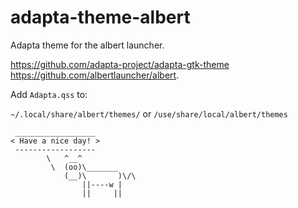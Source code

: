 # adapta-theme-albert

Adapta theme for the albert launcher.

<https://github.com/adapta-project/adapta-gtk-theme>
<https://github.com/albertlauncher/albert>.

Add `Adapta.qss` to:

`~/.local/share/albert/themes/`
or 
`/use/share/local/albert/themes`

```
 __________________
< Have a nice day! >
 ------------------
        \   ^__^
         \  (oo)\_______
            (__)\       )\/\
                ||----w |
                ||     ||
```



